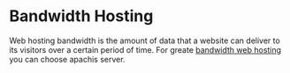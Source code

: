 # Bandwidth Hosting
Web hosting bandwidth is the amount of data that a website can deliver to its visitors over a certain period of time. For greate [bandwidth web hosting](https://apachis.com/what-is-bandwidth-in-web-hosting/) you can choose apachis server.
